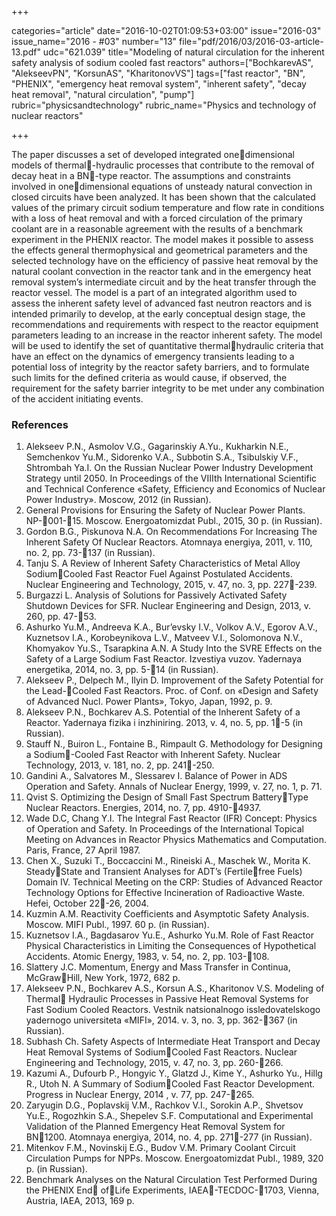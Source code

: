 +++

categories="article"
date="2016-10-02T01:09:53+03:00"
issue="2016-03"
issue_name="2016 - #03"
number="13"
file="pdf/2016/03/2016-03-article-13.pdf"
udc="621.039"
title="Modeling of natural circulation for the inherent safety analysis of sodium cooled fast reactors"
authors=["BochkarevAS", "AlekseevPN", "KorsunAS", "KharitonovVS"]
tags=["fast reactor", "BN", "PHENIX", "emergency heat removal system", "inherent safety", "decay heat removal", "natural circulation", "pump"]
rubric="physicsandtechnology"
rubric_name="Physics and technology of nuclear reactors"

+++

The paper discusses a set of developed integrated onedimensional models of thermal-hydraulic processes that contribute to the removal of decay heat in a BN-type reactor. 
The assumptions and constraints involved in onedimensional equations of unsteady natural convection in closed circuits have been analyzed. 
It has been shown that the calculated values of the primary circuit sodium temperature and flow rate in conditions with a loss of heat removal and with a forced circulation of the primary coolant are in a reasonable agreement with the results of a benchmark experiment in the PHENIX reactor. 
The model makes it possible to assess the effects general thermophysical and geometrical parameters and the selected technology have on the efficiency of passive heat removal by the natural coolant convection in the reactor tank and in the emergency heat removal system’s intermediate circuit and by the heat transfer through the reactor vessel. 
The model is a part of an integrated algorithm used to assess the inherent safety level of advanced fast neutron reactors and is intended primarily to develop, at the early conceptual design stage, the recommendations and requirements with respect to the reactor equipment parameters leading to an increase in the reactor inherent safety. 
The model will be used to identify the set of quantitative thermalhydraulic criteria that have an effect on the dynamics of emergency transients leading to a potential loss of integrity by the reactor safety barriers, and to formulate such limits for the defined criteria as would cause, if observed, the requirement for the safety barrier integrity to be met under any combination of the accident initiating events.

### References

1. Alekseev P.N., Asmolov V.G., Gagarinskiy A.Yu., Kukharkin N.E., Semchenkov Yu.M., Sidorenko V.A., Subbotin S.A., Tsibulskiy V.F., Shtrombah Ya.I. On the Russian Nuclear Power Industry Development Strategy until 2050. In Proceedings of the VIIIth International Scientific and Technical Conference «Safety, Efficiency and Economics of Nuclear Power Industry». Moscow, 2012 (in Russian).
2. General Provisions for Ensuring the Safety of Nuclear Power Plants. NP-001-15. Moscow. Energoatomizdat Publ., 2015, 30 p. (in Russian).
3. Gordon B.G., Piskunova N.A. On Recommendations For Increasing The Inherent Safety Of Nuclear Reactors. Atomnaya energiya, 2011, v. 110, no. 2, pp. 73-137 (in Russian).
4. Tanju S. A Review of Inherent Safety Characteristics of Metal Alloy SodiumCooled Fast Reactor Fuel Against Postulated Accidents. Nuclear Engineering and Technology, 2015, v. 47, no. 3, pp. 227-239.
5. Burgazzi L. Analysis of Solutions for Passively Activated Safety Shutdown Devices for SFR. Nuclear Engineering and Design, 2013, v. 260, pp. 47-53.
6. Ashurko Yu.M., Andreeva K.A., Bur’evsky I.V., Volkov A.V., Egorov A.V., Kuznetsov I.A., Korobeynikova L.V., Matveev V.I., Solomonova N.V., Khomyakov Yu.S., Tsarapkina A.N. A Study Into the SVRE Effects on the Safety of a Large Sodium Fast Reactor. Izvestiya vuzov. Yadernaya energetika, 2014, no. 3, pp. 5-14 (in Russian).
7. Alekseev P., Delpech M., Ilyin D. Improvement of the Safety Potential for the Lead-Cooled Fast Reactors. Proc. of Conf. on «Design and Safety of Advanced Nucl. Power Plants», Tokyo, Japan, 1992, p. 9.
8. Alekseev P.N., Bochkarev A.S. Potential of the Inherent Safety of a Reactor. Yadernaya fizika i inzhiniring. 2013, v. 4, no. 5, pp. 1-5 (in Russian).
9. Stauff N., Buiron L., Fontaine B., Rimpault G. Methodology for Designing a Sodium-Cooled Fast Reactor with Inherent Safety. Nuclear Technology, 2013, v. 181, no. 2, pp. 241-250.
10. Gandini A., Salvatores M., Slessarev I. Balance of Power in ADS Operation and Safety. Annals of Nuclear Energy, 1999, v. 27, no. 1, p. 71.
11. Qvist S. Optimizing the Design of Small Fast Spectrum BatteryType Nuclear Reactors. Energies, 2014, no. 7, pp. 4910-4937.
12. Wade D.C, Chang Y.I. The Integral Fast Reactor (IFR) Concept: Physics of Operation and Safety. In Proceedings of the International Topical Meeting on Advances in Reactor Physics Mathematics and Computation. Paris, France, 27 April 1987.
13. Chen X., Suzuki T., Boccaccini M., Rineiski A., Maschek W., Morita K. SteadyState and Transient Analyses for ADT’s (Fertilefree Fuels) Domain IV. Technical Meeting on the CRP: Studies of Advanced Reactor Technology Options for Effective Incineration of Radioactive Waste. Hefei, October 22-26, 2004.
14. Kuzmin A.M. Reactivity Coefficients and Asymptotic Safety Analysis. Moscow. MIFI Publ., 1997. 60 p. (in Russian).
15. Kuznetsov I.A., Bagdasarov Yu.E., Ashurko Yu.M. Role of Fast Reactor Physical Characteristics in Limiting the Consequences of Hypothetical Accidents. Atomic Energy, 1983, v. 54, no. 2, pp. 103-108.
16. Slattery J.C. Momentum, Energy and Mass Transfer in Continua, McGrawHill, New York, 1972, 682 p.
17. Alekseev P.N., Bochkarev A.S., Korsun A.S., Kharitonov V.S. Modeling of Thermal Hydraulic Processes in Passive Heat Removal Systems for Fast Sodium Cooled Reactors. Vestnik natsionalnogo issledovatelskogo yadernogo universiteta «MIFI», 2014. v. 3, no. 3, pp. 362-367 (in Russian).
18. Subhash Ch. Safety Aspects of Intermediate Heat Transport and Decay Heat Removal Systems of SodiumCooled Fast Reactors. Nuclear Engineering and Technology, 2015, v. 47, no. 3, pp. 260-266.
19. Kazumi A., Dufourb P., Hongyic Y., Glatzd J., Kime Y., Ashurko Yu., Hillg R., Utoh N. A Summary of SodiumCooled Fast Reactor Development. Progress in Nuclear Energy, 2014 , v. 77, pp. 247-265.
20. Zaryugin D.G., Poplavskij V.M., Rachkov V.I., Sorokin A.P., Shvetsov Yu.E., Rogozhkin S.A., Shepelev S.F. Computational and Experimental Validation of the Planned Emergency Heat Removal System for BN1200. Atomnaya energiya, 2014, no. 4, pp. 271-277 (in Russian).
21. Mitenkov F.M., Novinskij E.G., Budov V.M. Primary Coolant Circuit Circulation Pumps for NPPs. Moscow. Energoatomizdat Publ., 1989, 320 p. (in Russian).
22. Benchmark Analyses on the Natural Circulation Test Performed During the PHENIX End ofLife Experiments, IAEA-TECDOC-1703, Vienna, Austria, IAEA, 2013, 169 p.